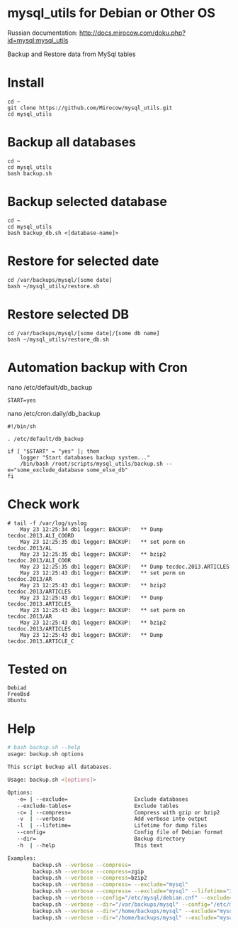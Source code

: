 mysql_utils for Debian or Other OS
=======================================

Russian documentation: http://docs.mirocow.com/doku.php?id=mysql:mysql_utils

Backup and Restore data from MySql tables

Install
======

    cd ~
    git clone https://github.com/Mirocow/mysql_utils.git
    cd mysql_utils

Backup all databases   
======

    cd ~
    cd mysql_utils
    bash backup.sh

Backup selected database   
======

    cd ~
    cd mysql_utils
    bash backup_db.sh <[database-name]>

Restore for selected date
=======

    cd /var/backups/mysql/[some date]
    bash ~/mysql_utils/restore.sh

Restore selected DB
=======

    cd /var/backups/mysql/[some date]/[some db name]
    bash ~/mysql_utils/restore_db.sh

Automation backup with Cron
===========================

nano /etc/default/db_backup

    START=yes

nano /etc/cron.daily/db_backup

    #!/bin/sh

    . /etc/default/db_backup
    
    if [ "$START" = "yes" ]; then
    	logger "Start databases backup system..."
    	/bin/bash /root/scripts/mysql_utils/backup.sh --e="some_exclude_database some_else_db"
    fi

Check work
==========

    # tail -f /var/log/syslog
        May 23 12:25:34 db1 logger: BACKUP:   ** Dump tecdoc.2013.ALI_COORD
        May 23 12:25:35 db1 logger: BACKUP:   ** set perm on tecdoc.2013/AL
        May 23 12:25:35 db1 logger: BACKUP:   ** bzip2 tecdoc.2013/ALI_COOR
        May 23 12:25:35 db1 logger: BACKUP:   ** Dump tecdoc.2013.ARTICLES
        May 23 12:25:43 db1 logger: BACKUP:   ** set perm on tecdoc.2013/AR
        May 23 12:25:43 db1 logger: BACKUP:   ** bzip2 tecdoc.2013/ARTICLES
        May 23 12:25:43 db1 logger: BACKUP:   ** Dump tecdoc.2013.ARTICLES_
        May 23 12:25:43 db1 logger: BACKUP:   ** set perm on tecdoc.2013/AR
        May 23 12:25:43 db1 logger: BACKUP:   ** bzip2 tecdoc.2013/ARTICLES
        May 23 12:25:43 db1 logger: BACKUP:   ** Dump tecdoc.2013.ARTICLE_C
        
Tested on
==========

    Debiad
    FreeBsd
    Ubuntu

Help
===========

``` sh
# bash backup.sh --help
usage: backup.sh options

This script buckup all databases.

Usage: backup.sh <[options]>

Options:
   -e= | --exclude=                     Exclude databases
   --exclude-tables=                    Exclude tables
   -c= | --compress=                    Compress with gzip or bzip2
   -v  | --verbose                      Add verbose into output
   -l  | --lifetime=                    Lifetime for dump files
   --config=                            Config file of Debian format
   --dir=                               Backup directory
   -h  | --help                         This text

Examples:
        backup.sh --verbose --compress=
        backup.sh --verbose --compress=zgip
        backup.sh --verbose --compress=bzip2
        backup.sh --verbose --compress= --exclude="mysql"
        backup.sh --verbose --compress= --exclude="mysql" --lifetime="3 day ago"
        backup.sh --verbose --config="/etc/mysql/debian.cnf" --exclude="mysql" --lifetime="1 day ago"
        backup.sh --verbose --dir="/var/backups/mysql" --config="/etc/mysql/debian.cnf" --exclude="mysql" --lifetime="1 day ago"
        backup.sh --verbose --dir="/home/backups/mysql" --exclude="mysql" --lifetime="1 day ago"
        backup.sh --verbose --dir="/home/backups/mysql" --exclude="mysql" --exclude-tables="tbl_template" --lifetime="1 day ago"
```
